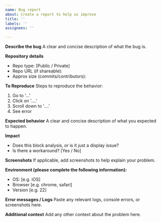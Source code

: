 ```yaml
---
name: Bug report
about: Create a report to help us improve
title: ''
labels: ''
assignees: ''

---
```


**Describe the bug**
A clear and concise description of what the bug is.

**Repository details**
- Repo type: [Public / Private]
- Repo URL (if shareable):
- Approx size (commits/contributors):

**To Reproduce**
Steps to reproduce the behavior:
1. Go to '...'
2. Click on '....'
3. Scroll down to '....'
4. See error

**Expected behavior**
A clear and concise description of what you expected to happen.

**Impact**
- Does this block analysis, or is it just a display issue?
- Is there a workaround? [Yes / No]

**Screenshots**
If applicable, add screenshots to help explain your problem.

**Environment (please complete the following information):**
 - OS: [e.g. iOS]
 - Browser [e.g. chrome, safari]
 - Version [e.g. 22]

 **Error messages / Logs**
Paste any relevant logs, console errors, or screenshots here.

**Additional context**
Add any other context about the problem here.
